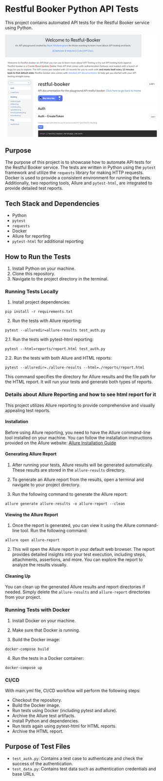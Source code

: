 # Restful Booker Python API Tests

This project contains automated API tests for the Restful Booker service using Python.

<img src="Screenshot_1.png" width="512"/>

## Purpose

The purpose of this project is to showcase how to automate API tests for the Restful Booker service. The tests are written in Python using the `pytest` framework and utilize the `requests` library for making HTTP requests. Docker is used to provide a consistent environment for running the tests. Additionally, two reporting tools, Allure and `pytest-html`, are integrated to provide detailed test reports.

## Tech Stack and Dependencies

- Python
- `pytest`
- `requests`
- Docker
- Allure for reporting
- `pytest-html` for additional reporting

## How to Run the Tests

1. Install Python on your machine.
2. Clone this repository.
3. Navigate to the project directory in the terminal.

### Running Tests Locally

1. Install project dependencies:
```
pip install -r requirements.txt
```

2. Run the tests with Allure reporting:
```
pytest --alluredir=allure-results test_auth.py
```

2.1. Run the tests with pytest-html reporting:
```
pytest --html=reports/report.html test_auth.py
```

2.2. Run the tests with both Allure and HTML reports:
```
pytest --alluredir=./allure-results --html=./reports/report.html
```
This command specifies the directory for Allure results and the file path for the HTML report. It will run your tests and generate both types of reports.

### Details about Allure Reporting and how to see html report for it

This project utilizes Allure reporting to provide comprehensive and visually appealing test reports.

#### Installation

Before using Allure reporting, you need to have the Allure command-line tool installed on your machine. You can follow the installation instructions provided on the Allure website: [Allure Installation Guide](https://docs.qameta.io/allure/#_installing_a_commandline)

#### Generating Allure Report

1. After running your tests, Allure results will be generated automatically. These results are stored in the `allure-results` directory.

2. To generate an Allure report from the results, open a terminal and navigate to your project directory.

3. Run the following command to generate the Allure report:
```
allure generate allure-results -o allure-report --clean
```

#### Viewing the Allure Report

1. Once the report is generated, you can view it using the Allure command-line tool. Run the following command:
```
allure open allure-report
```

2. This will open the Allure report in your default web browser. The report provides detailed insights into your test execution, including steps, attachments, assertions, and more. You can explore the report to analyze the results visually.

#### Cleaning Up

You can clean up the generated Allure results and report directories if needed. Simply delete the `allure-results` and `allure-report` directories from your project.


### Running Tests with Docker

1. Install Docker on your machine.

2. Make sure that Docker is running.

3. Build the Docker image:
```
docker-compose build
```

4. Run the tests in a Docker container:
```
docker-compose up
```

### CI/CD
With main.yml file, CI/CD workflow will perform the following steps:

- Checkout the repository.
- Build the Docker image.
- Run tests using Docker (including pytest and allure).
- Archive the Allure test artifacts.
- Install Python and dependencies.
- Run tests again using pytest-html for HTML reports.
- Archive the HTML report.

## Purpose of Test Files

- `test_auth.py`: Contains a test case to authenticate and check the success of the authentication.
- `test_data.py`: Contains test data such as authentication credentials and base URLs.